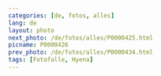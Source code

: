 ```yaml
---
categories: [de, fotos, alles]
lang: de
layout: photo
next_photo: /de/fotos/alles/P0000425.html
picname: P0000426
prev_photo: /de/fotos/alles/P0000434.html
tags: [Fotofalle, Hyena]
---
```

